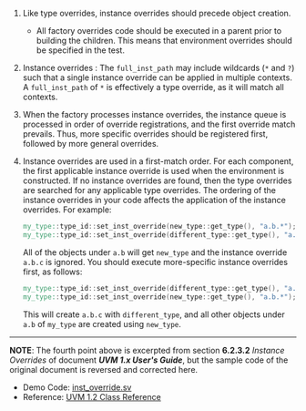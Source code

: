 
1. Like type overrides, instance overrides should precede object creation.

   - All factory overrides code should be executed in a parent prior to building the children. This means that environment overrides should be specified in the test.

2. Instance overrides : The `full_inst_path` may include wildcards (`*` and `?`) such that a single instance override can be applied in multiple contexts. A `full_inst_path` of `*` is effectively a type override, as it will match all contexts.

3. When the factory processes instance overrides, the instance queue is processed in order of override registrations, and the first override match prevails. Thus, more specific overrides should be registered first, followed by more general overrides.

4. Instance overrides are used in a first-match order. For each component, the first applicable instance override is used when the environment is constructed. If no instance overrides are found, then the type overrides are searched for any applicable type overrides. The ordering of the instance overrides in your code affects the application of the instance overrides. For example:

   ```verilog
   my_type::type_id::set_inst_override(new_type::get_type(), "a.b.*");
   my_type::type_id::set_inst_override(different_type::get_type(), "a.b.c");
   ```

   All of the objects under `a.b` will get `new_type` and the instance override `a.b.c` is ignored. You should execute more-specific instance overrides first, as follows:

   ```verilog
   my_type::type_id::set_inst_override(different_type::get_type(), "a.b.c");
   my_type::type_id::set_inst_override(new_type::get_type(), "a.b.*");
   ```

   This will create `a.b.c` with `different_type`, and all other objects under `a.b` of `my_type` are created using `new_type`.

--------

**NOTE**: The fourth point above is excerpted from section **6.2.3.2** *Instance Overrides* of document ***UVM 1.x User's Guide***, but the sample code of the original document is reversed and corrected here.

- Demo Code: [inst_override.sv](../code/SystemVerilog/inst_override.sv)
- Reference: [UVM 1.2 Class Reference](https://verificationacademy.com/verification-methodology-reference/uvm/docs_1.2/html/)

<!-- ../blob/master -->
